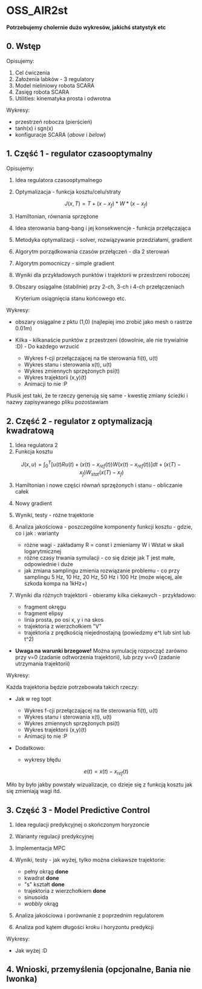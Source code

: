 # OSS_AIR2st
**Potrzebujemy cholernie dużo wykresów, jakichś statystyk etc**

## 0. Wstęp

Opisujemy:

1. Cel ćwiczenia
2. Założenia labków - 3 regulatory
3. Model nieliniowy robota SCARA
4. Zasięg robota SCARA
5. Utilities: kinematyka prosta i odwrotna

Wykresy:

- przestrzeń robocza (pierścień)
- tanh(x) i sgn(x)
- konfiguracje SCARA (*above* i *below*)

## 1. Część 1 - regulator czasooptymalny

Opisujemy:

1. Idea regulatora czasooptymalnego
2. Optymalizacja - funkcja kosztu/celu/straty
    
    $$J(x,T) = T + (x-x_{f})*W*(x-x_f) $$

3. Hamiltonian, równania sprzężone
4. Idea sterowania bang-bang i jej konsekwencje - funkcja przełączająca
5. Metodyka optymalizacji - solver, rozwiązywanie przedziałami, gradient
6. Algorytm porządkowania czasów przełączeń - dla 2 sterowań
7. Algorytm pomocniczy - simple gradient
8. Wyniki dla przykładowych punktów i trajektorii w przestrzeni roboczej
9. Obszary osiągalne (stabilnie) przy 2-ch, 3-ch i 4-ch przełączeniach

    Kryterium osiągnięcia stanu końcowego etc.

Wykresy:
   
- obszary osiągalne z pktu (1,0) (najlepiej imo zrobić jako mesh o rastrze 0.01m)
- Kilka - kilkanaście punktów z przestrzeni (dowolnie, ale nie trywialnie :D) - Do każdego wrzucić

    - Wykres f-cji przełączającej na tle sterowania fi(t), u(t)
    - Wykres stanu i sterowania x(t), u(t)
    - Wykres zmiennych sprzężonych psi(t)
    - Wykres trajektorii (x,y)(t)
    - Animacji to nie :P

Plusik jest taki, że te rzeczy generują się same - kwestię zmiany ścieżki i nazwy zapisywanego pliku pozostawiam

## 2. Część 2 - regulator z optymalizacją kwadratową

1. Idea regulatora 2
2. Funkcja kosztu

$$J(x,u) = \int_0^T [u(t)Ru(t) + (x(t)-x_{ref}(t))W(x(t)-x_{ref}(t))] dt + (x(T) - x_f)W_{stat}(x(T) - x_f)$$

3. Hamiltonian i nowe części równań sprzężonych i stanu - obliczanie całek
4. Nowy gradient
5. Wyniki, testy - różne trajektorie
6. Analiza jakościowa - poszczególne komponenty funkcji kosztu - gdzie, co i jak : warianty

    - różne wagi - zakładamy R = const i zmieniamy W i Wstat w skali logarytmicznej
    - różne czasy trwania symulacji - co się dzieje jak T jest małe, odpowiednie i duże
    - jak zmiana samplingu zmienia rozwiązanie problemu - co przy samplingu 5 Hz, 10 Hz, 20 Hz, 50 Hz i 100 Hz (może więcej, ale szkoda kompa na 1kHz+)

7. Wyniki dla różnych trajektorii - obieramy kilka ciekawych - przykładowo:

    - fragment okręgu
    - fragment elipsy
    - linia prosta, po osi x, y i na skos
    - trajektoria z wierzchołkiem "V"
    - trajektoria z prędkością niejednostajną (powiedzmy e^t lub sint lub t^2)

- **Uwaga na warunki brzegowe!** Można symulację rozpocząć zarówno przy v=0 (zadanie odtworzenia trajektorii), lub przy v=v0 (zadanie utrzymania trajektorii)


Wykresy:
   
Każda trajektoria będzie potrzebowała takich rzeczy:

- Jak w reg topt 
    - Wykres f-cji przełączającej na tle sterowania fi(t), u(t)
    - Wykres stanu i sterowania x(t), u(t)
    - Wykres zmiennych sprzężonych psi(t)
    - Wykres trajektorii (x,y)(t)
    - Animacji to nie :P
- Dodatkowo:
    - wykresy błędu 

    $$ e(t) = x(t) - x_{ref}(t) $$

Miło by było jakby powstały wizualizacje, co dzieje się z funkcją kosztu jak się zmieniają wagi itd.

## 3. Część 3 - Model Predictive Control

1. Idea regulacji predykcyjnej o skończonym horyzoncie
2. Warianty regulacji predykcyjnej
3. Implementacja MPC
4. Wyniki, testy - jak wyżej, tylko można ciekawsze trajektorie:

    - pełny okrąg **done**
    - kwadrat **done**
    - "s" kształt **done**
    - trajektoria z wierzchołkiem **done**
    - sinusoida 
    - *wobbly* okrąg

5. Analiza jakościowa i porównanie z poprzednim regulatorem
6. Analiza pod kątem długości kroku i horyzontu predykcji

Wykresy:

- Jak wyżej :D

## 4. Wnioski, przemyślenia (opcjonalne, Bania nie Iwonka)

